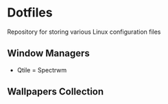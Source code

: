 # Dotfiles
Repository for storing various Linux configuration files

## Window Managers

- Qtile
= Spectrwm

## Wallpapers Collection
